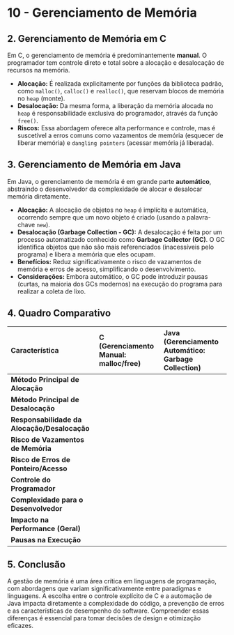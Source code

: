 # 10 - Gerenciamento de Memória

## 2. Gerenciamento de Memória em C

Em C, o gerenciamento de memória é predominantemente **manual**. O programador tem controle direto e total sobre a alocação e desalocação de recursos na memória.

* **Alocação:** É realizada explicitamente por funções da biblioteca padrão, como `malloc()`, `calloc()` e `realloc()`, que reservam blocos de memória no `heap` (monte).
* **Desalocação:** Da mesma forma, a liberação da memória alocada no `heap` é responsabilidade exclusiva do programador, através da função `free()`.
* **Riscos:** Essa abordagem oferece alta performance e controle, mas é suscetível a erros comuns como vazamentos de memória (esquecer de liberar memória) e `dangling pointers` (acessar memória já liberada).

## 3. Gerenciamento de Memória em Java

Em Java, o gerenciamento de memória é em grande parte **automático**, abstraindo o desenvolvedor da complexidade de alocar e desalocar memória diretamente.

* **Alocação:** A alocação de objetos no `heap` é implícita e automática, ocorrendo sempre que um novo objeto é criado (usando a palavra-chave `new`).
* **Desalocação (Garbage Collection - GC):** A desalocação é feita por um processo automatizado conhecido como **Garbage Collector (GC)**. O GC identifica objetos que não são mais referenciados (inacessíveis pelo programa) e libera a memória que eles ocupam.
* **Benefícios:** Reduz significativamente o risco de vazamentos de memória e erros de acesso, simplificando o desenvolvimento.
* **Considerações:** Embora automático, o GC pode introduzir pausas (curtas, na maioria dos GCs modernos) na execução do programa para realizar a coleta de lixo.

## 4. Quadro Comparativo


| Característica              | C (Gerenciamento Manual: malloc/free)                                      | Java (Gerenciamento Automático: Garbage Collection)                                 |
| :-------------------------- | :---------------------------------------------------------------------------- | :----------------------------------------------------------------------------------- |
| **Método Principal de Alocação** |                                                                               |                                                                                      |
| **Método Principal de Desalocação** |                                                                               |                                                                                      |
| **Responsabilidade da Alocação/Desalocação** |                                                                               |                                                                                      |
| **Risco de Vazamentos de Memória** |                                                                               |                                                                                      |
| **Risco de Erros de Ponteiro/Acesso** |                                                                               |                                                                                      |
| **Controle do Programador** |                                                                               |                                                                                      |
| **Complexidade para o Desenvolvedor** |                                                                               |                                                                                      |
| **Impacto na Performance (Geral)** |                                                                               |                                                                                      |
| **Pausas na Execução** |                                                                               |                                                                                      |

## 5. Conclusão

A gestão de memória é uma área crítica em linguagens de programação, com abordagens que variam significativamente entre paradigmas e linguagens. A escolha entre o controle explícito de C e a automação de Java impacta diretamente a complexidade do código, a prevenção de erros e as características de desempenho do software. Compreender essas diferenças é essencial para tomar decisões de design e otimização eficazes.
